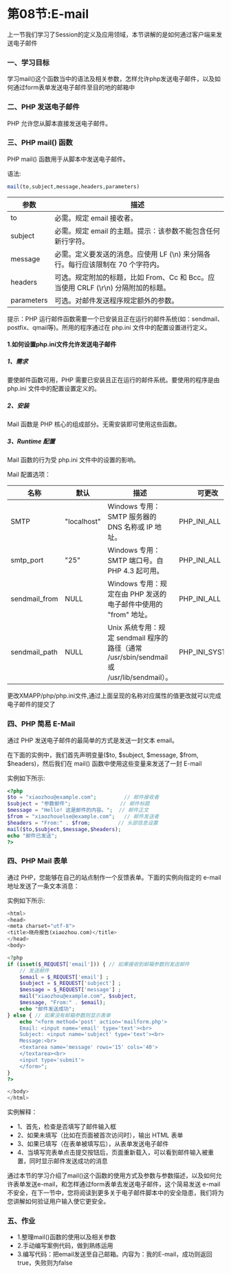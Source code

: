 # 第08节:E-mail
上一节我们学习了Session的定义及应用领域，本节讲解的是如何通过客户端来发送电子邮件

### 一、学习目标
学习mail()这个函数当中的语法及相关参数，怎样允许php发送电子邮件，以及如何通过form表单发送电子邮件至目的地的邮箱中

### 二、PHP 发送电子邮件
PHP 允许您从脚本直接发送电子邮件。

### 三、PHP mail() 函数
PHP mail() 函数用于从脚本中发送电子邮件。

语法:

``` php
mail(to,subject,message,headers,parameters)
```

|参数|描述|
|---|---|
|to|必需。规定 email 接收者。|
|subject|必需。规定 email 的主题。提示：该参数不能包含任何新行字符。|
|message|必需。定义要发送的消息。应使用 LF (\n) 来分隔各行。每行应该限制在 70 个字符内。|
|headers|可选。规定附加的标题，比如 From、Cc 和 Bcc。应当使用 CRLF (\r\n) 分隔附加的标题。|
|parameters|	可选。对邮件发送程序规定额外的参数。|

提示：PHP 运行邮件函数需要一个已安装且正在运行的邮件系统(如：sendmail、postfix、qmail等)。所用的程序通过在 php.ini 文件中的配置设置进行定义。

#### 1.如何设置php.ini文件允许发送电子邮件
##### 1、需求
要使邮件函数可用，PHP 需要已安装且正在运行的邮件系统。要使用的程序是由 php.ini 文件中的配置设置定义的。

##### 2、安装
Mail 函数是 PHP 核心的组成部分。无需安装即可使用这些函数。

##### 3、Runtime 配置
Mail 函数的行为受 php.ini 文件中的设置的影响。

Mail 配置选项：

|名称|默认|描述|可更改|
|---|---|---|---|
|SMTP|"localhost"|Windows 专用：SMTP 服务器的 DNS 名称或 IP 地址。|PHP_INI_ALL|
|smtp_port|"25"|Windows 专用：SMTP 端口号。自 PHP 4.3 起可用。|PHP_INI_ALL|
|sendmail_from|NULL|Windows 专用：规定在由 PHP 发送的电子邮件中使用的 "from" 地址。|PHP_INI_ALL|
|sendmail_path|NULL|Unix 系统专用：规定 sendmail 程序的路径（通常 /usr/sbin/sendmail 或 /usr/lib/sendmail）。|PHP_INI_SYSTEM|

更改XMAPP/php/php.ini文件,通过上面呈现的名称对应属性的值更改就可以完成电子邮件的提交了

### 四、PHP 简易 E-Mail
通过 PHP 发送电子邮件的最简单的方式是发送一封文本 email。

在下面的实例中，我们首先声明变量(\$to, \$subject, \$message, \$from, \$headers)，然后我们在 mail() 函数中使用这些变量来发送了一封 E-mail

实例如下所示:

``` php
<?php
$to = "xiaozhou@example.com";         // 邮件接收者
$subject = "参数邮件";                // 邮件标题
$message = "Hello! 这是邮件的内容。";  // 邮件正文
$from = "xiaozhouelse@example.com";   // 邮件发送者
$headers = "From:" . $from;         // 头部信息设置
mail($to,$subject,$message,$headers);
echo "邮件已发送";
?>
```

### 四、PHP Mail 表单
通过 PHP，您能够在自己的站点制作一个反馈表单。下面的实例向指定的 e-mail 地址发送了一条文本消息：

实例如下所示:

``` php
<html>
<head>
<meta charset="utf-8">
<title>晓舟报告(xiaozhou.com)</title>
</head>
<body>

<?php
if (isset($_REQUEST['email'])) { // 如果接收到邮箱参数则发送邮件
    // 发送邮件
    $email = $_REQUEST['email'] ;
    $subject = $_REQUEST['subject'] ;
    $message = $_REQUEST['message'] ;
    mail("xiaozhou@example.com", $subject,
    $message, "From:" . $email);
    echo "邮件发送成功";
} else { // 如果没有邮箱参数则显示表单
    echo "<form method='post' action='mailform.php'>
    Email: <input name='email' type='text'><br>
    Subject: <input name='subject' type='text'><br>
    Message:<br>
    <textarea name='message' rows='15' cols='40'>
    </textarea><br>
    <input type='submit'>
    </form>";
}
?>

</body>
</html>
```

实例解释：
* 1、首先，检查是否填写了邮件输入框
* 2、如果未填写（比如在页面被首次访问时），输出 HTML 表单
* 3、如果已填写（在表单被填写后），从表单发送电子邮件
* 4、当填写完表单点击提交按钮后，页面重新载入，可以看到邮件输入被重置，同时显示邮件发送成功的消息

通过本节的学习介绍了mail()这个函数的使用方式及参数与参数描述，以及如何允许表单发送e-mail，和怎样通过form表单去发送电子邮件，这个简易发送 e-mail 不安全，在下一节中，您将阅读到更多关于电子邮件脚本中的安全隐患，我们将为您讲解如何验证用户输入使它更安全。

### 五、作业
* 1.整理mail()函数的使用以及相关参数
* 2.手动编写案例代码，做到熟练运用
* 3.编写代码：把email发送至自己邮箱。内容为：我的E-mail，成功则返回true，失败则为false
